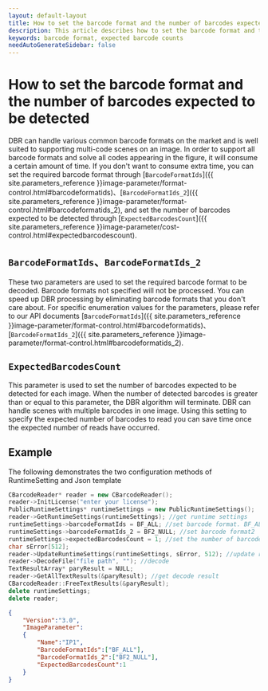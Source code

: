 ```yaml
---   
layout: default-layout
title: How to set the barcode format and the number of barcodes expected to be detected 
description: This article describes how to set the barcode format and the number of barcodes expected to be detected, and the effect of these settings
keywords: barcode format, expected barcode counts
needAutoGenerateSidebar: false
---
```


# How to set the barcode format and the number of barcodes expected to be detected 

DBR can handle various common barcode formats on the market and is well suited to supporting multi-code scenes on an image. In order to support all barcode formats and solve all codes appearing in the figure, it will consume a certain amount of time. If you don't want to consume extra time, you can set the required barcode format through [`BarcodeFormatIds`]({{ site.parameters_reference }}image-parameter/format-control.html#barcodeformatids)、[`BarcodeFormatIds_2`]({{ site.parameters_reference }}image-parameter/format-control.html#barcodeformatids_2), and set the number of barcodes expected to be detected through  [`ExpectedBarcodesCount`]({{ site.parameters_reference }}image-parameter/cost-control.html#expectedbarcodescount). 

## `BarcodeFormatIds`、`BarcodeFormatIds_2`

These two parameters are used to set the required barcode format to be decoded. Barcode formats not specified will not be processed. You can speed up DBR processing by eliminating barcode formats that you don't care about. For specific enumeration values for the parameters, please refer to our API documents [`BarcodeFormatIds`]({{ site.parameters_reference }}image-parameter/format-control.html#barcodeformatids)、 [`BarcodeFormatIds_2`]({{ site.parameters_reference }}image-parameter/format-control.html#barcodeformatids_2).


## `ExpectedBarcodesCount`

This parameter is used to set the number of barcodes expected to be detected for each image. When the number of detected barcodes is greater than or equal to this parameter, the DBR algorithm will terminate. DBR can handle scenes with multiple barcodes in one image. Using this setting to specify the expected number of barcodes to read you can save time once the expected number of reads have occurred.

## Example 

The following demonstrates the two configuration methods of RuntimeSetting and Json template 

```c++
CBarcodeReader* reader = new CBarcodeReader();   
reader->InitLicense("enter your license");  
PublicRuntimeSettings* runtimeSettings = new PublicRuntimeSettings();   
reader->GetRuntimeSettings(runtimeSettings); //get runtime settings 
runtimeSettings->barcodeFormatIds = BF_ALL; //set barcode format. BF_ALL means all barcode formats   
runtimeSettings->barcodeFormatIds_2 = BF2_NULL; //set barcode format2   
runtimeSettings->expectedBarcodesCount = 1; //set the number of barcodes expected to be detected to 1  
char sError[512];   
reader->UpdateRuntimeSettings(runtimeSettings, sError, 512); //update runtimem settings 
reader->DecodeFile("file path", ""); //decode  
TextResultArray* paryResult = NULL;   
reader->GetAllTextResults(&paryResult); //get decode result 
CBarcodeReader::FreeTextResults(&paryResult);   
delete runtimeSettings;   
delete reader;  
```

```json
{    
    "Version":"3.0",    
    "ImageParameter":    
    {    
        "Name":"IP1",    
        "BarcodeFormatIds":["BF_ALL"],
        "BarcodeFormatIds_2":["BF2_NULL"],        
        "ExpectedBarcodesCount":1
    }    
}   
```

